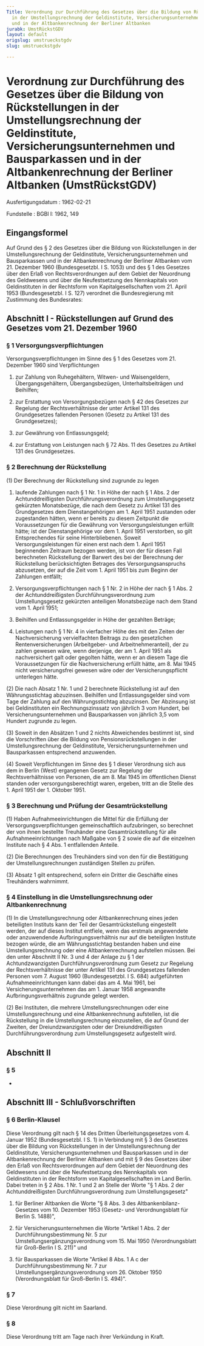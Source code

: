 ```yaml
---
Title: Verordnung zur Durchführung des Gesetzes über die Bildung von Rückstellungen
  in der Umstellungsrechnung der Geldinstitute, Versicherungsunternehmen und Bausparkassen
  und in der Altbankenrechnung der Berliner Altbanken
jurabk: UmstRückstGDV
layout: default
origslug: umstrueckstgdv
slug: umstrueckstgdv

---
```


# Verordnung zur Durchführung des Gesetzes über die Bildung von Rückstellungen in der Umstellungsrechnung der Geldinstitute, Versicherungsunternehmen und Bausparkassen und in der Altbankenrechnung der Berliner Altbanken (UmstRückstGDV)

Ausfertigungsdatum
:   1962-02-21

Fundstelle
:   BGBl I: 1962, 149



## Eingangsformel

Auf Grund des § 2 des Gesetzes über die Bildung von Rückstellungen in
der Umstellungsrechnung der Geldinstitute, Versicherungsunternehmen
und Bausparkassen und in der Altbankenrechnung der Berliner Altbanken
vom 21. Dezember 1960 (Bundesgesetzbl. I S. 1053) und des § 1 des
Gesetzes über den Erlaß von Rechtsverordnungen auf dem Gebiet der
Neuordnung des Geldwesens und über die Neufestsetzung des Nennkapitals
von Geldinstituten in der Rechtsform von Kapitalgesellschaften vom 21.
April 1953 (Bundesgesetzbl. I S. 127) verordnet die Bundesregierung
mit Zustimmung des Bundesrates:


## Abschnitt I - Rückstellungen auf Grund des Gesetzes vom 21. Dezember 1960



### § 1 Versorgungsverpflichtungen

Versorgungsverpflichtungen im Sinne des § 1 des Gesetzes vom 21.
Dezember 1960 sind Verpflichtungen

1.  zur Zahlung von Ruhegehältern, Witwen- und Waisengeldern,
    Übergangsgehältern, Übergangsbezügen, Unterhaltsbeiträgen und
    Beihilfen;


2.  zur Erstattung von Versorgungsbezügen nach § 42 des Gesetzes zur
    Regelung der Rechtsverhältnisse der unter Artikel 131 des
    Grundgesetzes fallenden Personen (Gesetz zu Artikel 131 des
    Grundgesetzes);


3.  zur Gewährung von Entlassungsgeld;


4.  zur Erstattung von Leistungen nach § 72 Abs. 11 des Gesetzes zu
    Artikel 131 des Grundgesetzes.





### § 2 Berechnung der Rückstellung

(1) Der Berechnung der Rückstellung sind zugrunde zu legen

1.  laufende Zahlungen nach § 1 Nr. 1 in Höhe der nach § 1 Abs. 2 der
    Achtunddreißigsten Durchführungsverordnung zum Umstellungsgesetz
    gekürzten Monatsbezüge, die nach dem Gesetz zu Artikel 131 des
    Grundgesetzes dem Dienstangehörigen am 1. April 1951 zustanden oder
    zugestanden hätten, wenn er bereits zu diesem Zeitpunkt die
    Voraussetzungen für die Gewährung von Versorgungsleistungen erfüllt
    hätte; ist der Dienstangehörige vor dem 1. April 1951 verstorben, so
    gilt Entsprechendes für seine Hinterbliebenen. Soweit
    Versorgungsleistungen für einen erst nach dem 1. April 1951
    beginnenden Zeitraum bezogen werden, ist von der für diesen Fall
    berechneten Rückstellung der Barwert des bei der Berechnung der
    Rückstellung berücksichtigten Betrages des Versorgungsanspruchs
    abzusetzen, der auf die Zeit vom 1. April 1951 bis zum Beginn der
    Zahlungen entfällt;


2.  Versorgungsverpflichtungen nach § 1 Nr. 2 in Höhe der nach § 1 Abs. 2
    der Achtunddreißigsten Durchführungsverordnung zum Umstellungsgesetz
    gekürzten anteiligen Monatsbezüge nach dem Stand vom 1. April 1951;


3.  Beihilfen und Entlassungsgelder in Höhe der gezahlten Beträge;


4.  Leistungen nach § 1 Nr. 4 in vierfacher Höhe des mit den Zeiten der
    Nachversicherung vervielfachten Beitrags zu den gesetzlichen
    Rentenversicherungen (Arbeitgeber- und Arbeitnehmeranteil), der zu
    zahlen gewesen wäre, wenn derjenige, der am 1. April 1951 als
    nachversichert galt oder gegolten hätte, wenn er an diesem Tage die
    Voraussetzungen für die Nachversicherung erfüllt hätte, am 8. Mai 1945
    nicht versicherungsfrei gewesen wäre oder der Versicherungspflicht
    unterlegen hätte.




(2) Die nach Absatz 1 Nr. 1 und 2 berechnete Rückstellung ist auf den
Währungsstichtag abzuzinsen. Beihilfen und Entlassungsgelder sind vom
Tage der Zahlung auf den Währungsstichtag abzuzinsen. Der Abzinsung
ist bei Geldinstituten ein Rechnungszinssatz von jährlich 3 vom
Hundert, bei Versicherungsunternehmen und Bausparkassen von jährlich
3,5 vom Hundert zugrunde zu legen.

(3) Soweit in den Absätzen 1 und 2 nichts Abweichendes bestimmt ist,
sind die Vorschriften über die Bildung von Pensionsrückstellungen in
der Umstellungsrechnung der Geldinstitute, Versicherungsunternehmen
und Bausparkassen entsprechend anzuwenden.

(4) Soweit Verpflichtungen im Sinne des § 1 dieser Verordnung sich aus
dem in Berlin (West) ergangenen Gesetz zur Regelung der
Rechtsverhältnisse von Personen, die am 8. Mai 1945 im öffentlichen
Dienst standen oder versorgungsberechtigt waren, ergeben, tritt an die
Stelle des 1. April 1951 der 1. Oktober 1951.


### § 3 Berechnung und Prüfung der Gesamtrückstellung

(1) Haben Aufnahmeeinrichtungen die Mittel für die Erfüllung der
Versorgungsverpflichtungen gemeinschaftlich aufzubringen, so berechnet
der von ihnen bestellte Treuhänder eine Gesamtrückstellung für alle
Aufnahmeeinrichtungen nach Maßgabe von § 2 sowie die auf die einzelnen
Institute nach § 4 Abs. 1 entfallenden Anteile.

(2) Die Berechnungen des Treuhänders sind von den für die Bestätigung
der Umstellungsrechnungen zuständigen Stellen zu prüfen.

(3) Absatz 1 gilt entsprechend, sofern ein Dritter die Geschäfte eines
Treuhänders wahrnimmt.


### § 4 Einstellung in die Umstellungsrechnung oder Altbankenrechnung

(1) In die Umstellungsrechnung oder Altbankenrechnung eines jeden
beteiligten Instituts kann der Teil der Gesamtrückstellung eingestellt
werden, der auf dieses Institut entfiele, wenn das erstmals
angewendete oder anzuwendende Aufbringungsverhältnis nur auf die
beteiligten Institute bezogen würde, die am Währungsstichtag bestanden
haben und eine Umstellungsrechnung oder eine Altbankenrechnung
aufstellen müssen. Bei den unter Abschnitt II Nr. 3 und 4 der Anlage
zu § 1 der Achtundzwanzigsten Durchführungsverordnung zum Gesetz zur
Regelung der Rechtsverhältnisse der unter Artikel 131 des
Grundgesetzes fallenden Personen vom 7. August 1960 (Bundesgesetzbl. I
S. 684) aufgeführten Aufnahmeeinrichtungen kann dabei das am 4. Mai
1961, bei Versicherungsunternehmen das am 1. Januar 1958 angewandte
Aufbringungsverhältnis zugrunde gelegt werden.

(2) Bei Instituten, die mehrere Umstellungsrechnungen oder eine
Umstellungsrechnung und eine Altbankenrechnung aufstellen, ist die
Rückstellung in die Umstellungsrechnung einzustellen, die auf Grund
der Zweiten, der Dreiundzwanzigsten oder der Dreiunddreißigsten
Durchführungsverordnung zum Umstellungsgesetz aufgestellt wird.


## Abschnitt II



### § 5

-


## Abschnitt III - Schlußvorschriften



### § 6 Berlin-Klausel

Diese Verordnung gilt nach § 14 des Dritten Überleitungsgesetzes vom
4\. Januar 1952 (Bundesgesetzbl. I S. 1) in Verbindung mit § 3 des
Gesetzes über die Bildung von Rückstellungen in der
Umstellungsrechnung der Geldinstitute, Versicherungsunternehmen und
Bausparkassen und in der Altbankenrechnung der Berliner Altbanken und
mit § 9 des Gesetzes über den Erlaß von Rechtsverordnungen auf dem
Gebiet der Neuordnung des Geldwesens und über die Neufestsetzung des
Nennkapitals von Geldinstituten in der Rechtsform von
Kapitalgesellschaften im Land Berlin. Dabei treten in § 2 Abs. 1 Nr. 1
und 2 an Stelle der Worte "§ 1 Abs. 2 der Achtunddreißigsten
Durchführungsverordnung zum Umstellungsgesetz"

1.  für Berliner Altbanken die Worte "§ 8 Abs. 3 des Altbankenbilanz-
    Gesetzes vom 10. Dezember 1953 (Gesetz- und Verordnungsblatt für
    Berlin S. 1488)",


2.  für Versicherungsunternehmen die Worte "Artikel 1 Abs. 2 der
    Durchführungsbestimmung Nr. 5 zur Umstellungsergänzungsverordnung vom
    15\. Mai 1950 (Verordnungsblatt für Groß-Berlin I S. 211)" und


3.  für Bausparkassen die Worte "Artikel 8 Abs. 1 A c der
    Durchführungsbestimmung Nr. 7 zur Umstellungsergänzungsverordnung vom
    26\. Oktober 1950 (Verordnungsblatt für Groß-Berlin I S. 494)".





### § 7

Diese Verordnung gilt nicht im Saarland.


### § 8

Diese Verordnung tritt am Tage nach ihrer Verkündung in Kraft.

